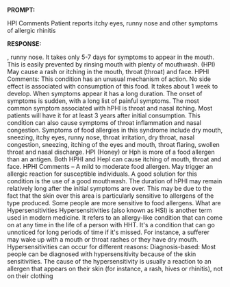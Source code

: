 **PROMPT:**

HPI Comments Patient reports itchy eyes, runny nose and other symptoms of allergic rhinitis

**RESPONSE:**

 , runny nose. It takes only 5-7 days for symptoms to appear in the mouth. This is easily prevented by rinsing mouth with plenty of mouthwash. (HPI) May cause a rash or itching in the mouth, throat (throat) and face.  HPHI Comments: This condition has an unusual mechanism of action. No side effect is associated with consumption of this food. It takes about 1 week to develop. When symptoms appear it has a long duration. The onset of symptoms is sudden, with a long list of painful symptoms. The most common symptom associated with hPHI is throat and nasal itching. Most patients will have it for at least 3 years after initial consumption. This condition can also cause symptoms of throat inflammation and nasal congestion. Symptoms of food allergies in this syndrome include dry mouth, sneezing, itchy eyes, runny nose, throat irritation, dry throat, nasal congestion, sneezing, itching of the eyes and mouth, throat flaring, swollen throat and nasal discharge.  HPI (Honey) or Hph is more of a food allergen than an antigen. Both HPHI and HepI can cause itching of mouth, throat and face.  HPHI Comments – A mild to moderate food allergen. May trigger an allergic reaction for susceptible individuals. A good solution for this condition is the use of a good mouthwash. The duration of hPHI may remain relatively long after the initial symptoms are over. This may be due to the fact that the skin over this area is particularly sensitive to allergens of the type produced. Some people are more sensitive to food allergens.  What are Hypersensitivities  Hypersensitivities (also known as HSI) is another term used in modern medicine. It refers to an allergy-like condition that can come on at any time in the life of a person with HHT. It's a condition that can go unnoticed for long periods of time if it's missed. For instance, a sufferer may wake up with a mouth or throat rashes or they have dry mouth. Hypersensitivities can occur for different reasons:  Diagnosis-based: Most people can be diagnosed with hypersensitivity because of the skin sensitivities. The cause of the hypersensitivity is usually a reaction to an allergen that appears on their skin (for instance, a rash, hives or rhinitis), not on their clothing